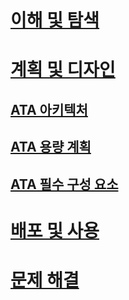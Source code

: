 # [이해 및 탐색](/advanced-threat-analytics/understand-explore/what-is-ata)
# [계획 및 디자인](ata-capacity-planning.md)
## [ATA 아키텍처](ata-architecture.md)
## [ATA 용량 계획](ata-capacity-planning.md)
## [ATA 필수 구성 요소](ata-prerequisites.md)
# [배포 및 사용](/advanced-threat-analytics/deploy-use/install-ata)
# [문제 해결](/advanced-threat-analytics/troubleshoot/troubleshooting-ata-using-logs)


<!--HONumber=May16_HO1-->


